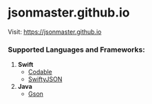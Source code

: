 # jsonmaster.github.io

Visit: https://jsonmaster.github.io

### Supported Languages and Frameworks:

1. **Swift**
    - [Codable](https://developer.apple.com/documentation/foundation/archives_and_serialization/using_json_with_custom_types)
    - [SwiftyJSON](https://github.com/SwiftyJSON/SwiftyJSON)
2. **Java**
    - [Gson](https://github.com/google/gson)
